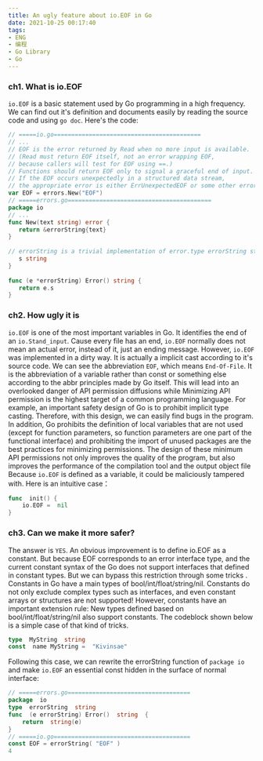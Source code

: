 ```yaml
---
title: An ugly feature about io.EOF in Go
date: 2021-10-25 00:17:40
tags: 
- ENG
- 编程
- Go Library
- Go
---
```

### <b>ch1. What is io.EOF</b>
`io.EOF` is a basic statement used by Go programming in a high frequency. We can find out it's definition and documents easily by reading the source code and using `go doc`. Here's the code:
```go
// =====io.go==========================================
// ...
// EOF is the error returned by Read when no more input is available.
// (Read must return EOF itself, not an error wrapping EOF,  
// because callers will test for EOF using ==.)
// Functions should return EOF only to signal a graceful end of input.
// If the EOF occurs unexpectedly in a structured data stream,
// the appropriate error is either ErrUnexpectedEOF or some other error// giving more detail.  
var EOF = errors.New("EOF")
// =====errors.go=========================================
package io
// ...
func New(text string) error {  
   return &errorString{text}  
}  
  
// errorString is a trivial implementation of error.type errorString struct {  
   s string  
}  
 
func (e *errorString) Error() string {  
   return e.s  
}
```

### <b>ch2. How ugly it is</b>
`io.EOF` is one of the most important variables in Go. It identifies the end of an `io.Stand_input`. Cause every file has an end, `io.EOF` normally does not mean an actual error, instead of it, just an ending message. However, `io.EOF` was implemented in a dirty way. It is actually a implicit cast according to it's source code. We can see the abbreviation `EOF`, which means `End-Of-File`. It is the abbreviation of a variable rather than const or something else according to the abbr principles made by Go itself. This will lead into an overlooked danger of API permission diffusions while Minimizing API permission is the highest target of a common programming language. For example, an important safety design of Go is to prohibit implicit type casting. Therefore, with this design, we can easily find bugs in the program. In addition, Go prohibits the definition of local variables that are not used (except for function parameters, so function parameters are one part of the functional interface) and prohibiting the import of unused packages are the best practices for minimizing permissions. The design of these minimum API permissions not only improves the quality of the program, but also improves the performance of the compilation tool and the output object file Because `io.EOF` is defined as a variable, it could be maliciously tampered with. Here is an intuitive case：
```go
func  init() {
	io.EOF =  nil
}
```
### <b>ch3. Can we make it more safer?</b>
The answer is `YES`. An obvious improvement is to define io.EOF as a constant. But because EOF corresponds to an error interface type, and the current constant syntax of the Go does not support interfaces that defined in constant types. But we can bypass this restriction through some tricks . Constants in Go have a main types of bool/int/float/string/nil. Constants do not only exclude complex types such as interfaces, and even constant arrays or structures are not supported! However, constants have an important extension rule: New types defined based on bool/int/float/string/nil also support constants. The codeblock shown below is a simple case of that kind of tricks.
```go
type  MyString  string
const  name MyString =  "Kivinsae"
```
Following this case, we can rewrite the errorString function of `package io` and make `io.EOF` an essential const hidden in the surface of normal interface:
```go
// =====errors.go===================================
package  io
type  errorString  string
func  (e errorString) Error()  string  {
	return  string(e)
}
// =====io.go=======================================
const EOF = errorString( "EOF" )
4
```